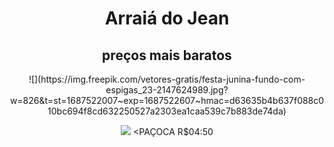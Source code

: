 
 <header>
            <div
            </div>
            <h1>Arraiá do Jean</h1>
            <h2>preços mais baratos</h2>
![](https://img.freepik.com/vetores-gratis/festa-junina-fundo-com-espigas_23-2147624989.jpg?w=826&t=st=1687522007~exp=1687522607~hmac=d63635b4b637f088c010bc694f8cd632250527a2303ea1caa539c7b883de74da)


![](https://img.freepik.com/fotos-premium/pacoca-brasileira-pequeno-doce-feito-de-farinha-de-amendoim-chamada-pacoquina_72932-1270.jpg) <PAÇOCA R$04:50 
